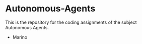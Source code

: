 # Autonomous-Agents

This is the repository for the coding assignments of the subject Autonomous Agents.

- Marino
